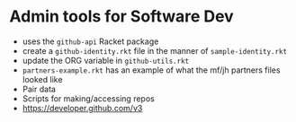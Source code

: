 # Admin tools for Software Dev

- uses the `github-api` Racket package
- create a `github-identity.rkt` file in the manner of `sample-identity.rkt`
- update the ORG variable in `github-utils.rkt`
- `partners-example.rkt` has an example of what the mf/jh partners files looked like
- Pair data
- Scripts for making/accessing repos
- https://developer.github.com/v3

